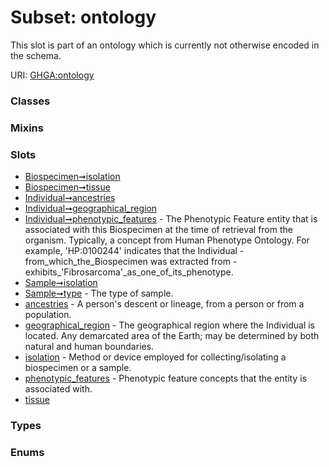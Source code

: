 
# Subset: ontology


This slot is part of an ontology which is currently not otherwise encoded in the schema.

URI: [GHGA:ontology](https://w3id.org/GHGA/ontology)


### Classes


### Mixins


### Slots

 * [Biospecimen➞isolation](Biospecimen_isolation.md)
 * [Biospecimen➞tissue](Biospecimen_tissue.md)
 * [Individual➞ancestries](Individual_ancestries.md)
 * [Individual➞geographical_region](Individual_geographical_region.md)
 * [Individual➞phenotypic_features](Individual_phenotypic_features.md) - The Phenotypic Feature entity that is associated with this Biospecimen at the time of retrieval from the organism. Typically, a concept from Human Phenotype Ontology. For example, 'HP:0100244' indicates that the Individual - from_which_the_Biospecimen was extracted from - exhibits_'Fibrosarcoma'_as_one_of_its_phenotype.
 * [Sample➞isolation](Sample_isolation.md)
 * [Sample➞type](Sample_type.md) - The type of sample.
 * [ancestries](ancestries.md) - A person's descent or lineage, from a person or from a population.
 * [geographical_region](geographical_region.md) - The geographical region where the Individual is located. Any demarcated area of the Earth; may be determined by both natural and human boundaries.
 * [isolation](isolation.md) - Method or device employed for collecting/isolating a biospecimen or a sample.
 * [phenotypic_features](phenotypic_features.md) - Phenotypic feature concepts that the entity is associated with.
 * [tissue](tissue.md)

### Types


### Enums

